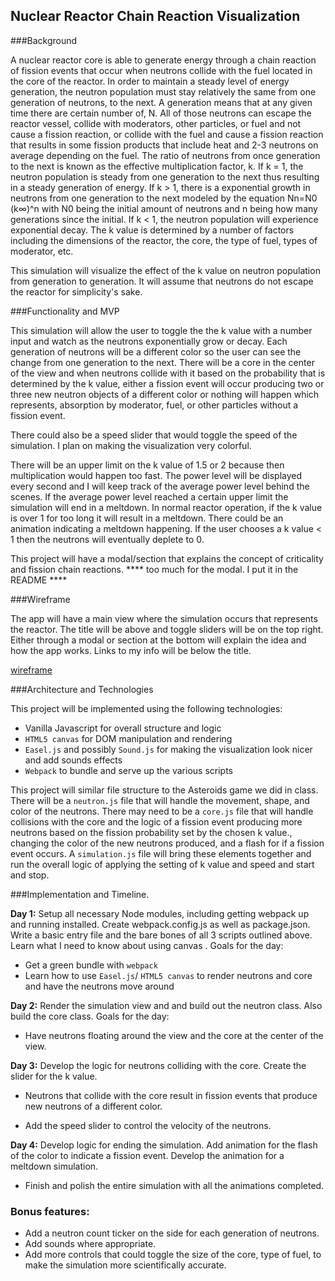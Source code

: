 Nuclear Reactor Chain Reaction Visualization
--------------------------------------------
###Background

A nuclear reactor core is able to generate energy through a chain reaction
of fission events that occur when neutrons collide with the fuel located in
the core of the reactor. In order to maintain a steady level of energy generation,
the neutron population must stay relatively the same from one generation of neutrons,
to the next. A generation means that at any given time there are certain number of, N.
All of those neutrons can escape the reactor vessel, collide with moderators, other particles,
or fuel and not cause a fission reaction, or collide with the fuel and cause a fission reaction
that results in some fission products that include heat and 2-3 neutrons on average depending on the
fuel. The ratio of neutrons from once generation to the next is known as the effective multiplication factor, k. If k = 1, the neutron population is steady from one generation to the next thus resulting
in a steady generation of energy. If k > 1, there is a exponential growth in neutrons from one generation
to the next modeled by the equation Nn=N0 (k∞)^n with N0 being the initial amount of neutrons and
n being how many generations since the initial. If k < 1, the neutron population will experience exponential decay. The k value is determined by a number of factors including the dimensions of the reactor,
the core, the type of fuel, types of moderator, etc.

This simulation will visualize the effect of the k value on neutron population from generation to generation. It will assume that neutrons do not escape the reactor for simplicity's sake.


###Functionality and MVP

This simulation will allow the user to toggle the the k value with a number input and watch
as the neutrons exponentially grow or decay. Each generation of neutrons will be a different
color so the user can see the change from one generation to the next. There will be a core in
the center of the view and when neutrons collide with it based on the probability that is determined
by the k value, either a fission event will occur producing two or three new neutron objects of a different color or nothing will happen which represents, absorption by moderator, fuel, or other particles without a fission event.

There could also be a speed slider that would toggle the speed of the simulation. I plan on making the visualization very colorful.

There will be an upper limit on the k value of 1.5 or 2 because then multiplication would happen too fast. The power level will be displayed every second and I will keep track of the average power level behind the scenes. If the average power level reached a certain upper limit the simulation will end in
a meltdown. In normal reactor operation, if the k value is over 1 for too long it will result in a meltdown. There could be an animation indicating a meltdown happening. If the user chooses a k value < 1 then the neutrons will eventually deplete to 0.

This project will have a modal/section that explains the concept of criticality and fission chain reactions. **** too much for the modal. I put it in the README ****

###Wireframe

The app will have a main view where the simulation occurs that represents the reactor. The title
will be above and toggle sliders will be on the top right. Either through a modal or section at the bottom will explain the idea and how the app works. Links to my info will be below the title.

[wireframe](JSproject_wireframe.png)

###Architecture and Technologies

This project will be implemented using the following technologies:

  - Vanilla Javascript for overall structure and logic
  - `HTML5 canvas` for DOM manipulation and rendering
  - `Easel.js` and  possibly `Sound.js` for making the visualization look nicer and add   sounds effects
  - `Webpack` to bundle and serve up the various scripts

  This project will similar file structure to the Asteroids game we did in class. There will be a `neutron.js` file that will handle the movement, shape, and color of the neutrons. There may need to be a `core.js` file that will handle collisions with the core and the logic of a fission event producing more neutrons based on the fission probability set by the chosen k value., changing the color of the new neutrons produced, and a flash for if a fission event occurs. A `simulation.js` file will bring these elements together and run the overall logic of applying the setting of k value and speed and start and stop.


###Implementation and Timeline.

**Day 1:** Setup all necessary Node modules, including getting webpack up and running installed. Create webpack.config.js as well as package.json. Write a basic entry file and the bare bones of all 3 scripts outlined above. Learn what I need to know about using canvas . Goals for the day:

- Get a green bundle with `webpack`
- Learn how to use `Easel.js`/ `HTML5 canvas` to render neutrons and core and have the neutrons move around

**Day 2:** Render the simulation view and and build out the neutron class. Also build the core class.
Goals for the day:

- Have neutrons floating around the view and the core at the center of the view.

**Day 3:** Develop the logic for neutrons colliding with the core. Create the slider for the k value.

- Neutrons that collide with the core result in fission events that produce new neutrons of a different color.

- Add the speed slider to control the velocity of the neutrons.

**Day 4:** Develop logic for ending the simulation. Add animation for the flash of the color to indicate a fission event. Develop the animation for a meltdown simulation.

- Finish and polish the entire simulation with all the animations completed.

### Bonus features:

- Add a neutron count ticker on the side for each generation of neutrons.
- Add sounds where appropriate.
- Add more controls that could toggle the size of the core, type of fuel, to make the simulation more scientifically accurate.
